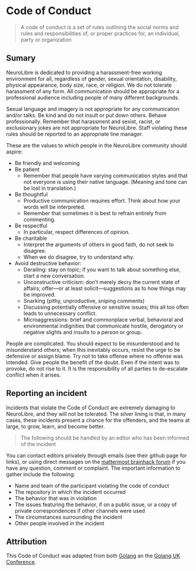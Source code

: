 # Code of Conduct

> A code of conduct is a set of rules outlining the social norms and rules and responsibilities of, or proper practices for, an individual, party or organization

## Sumary

NeuroLibre is dedicated to providing a harassment-free working environment for all, regardless of gender, sexual orientation, disability, physical appearance, body size, race, or religion. We do not tolerate harassment of any form. All communication should be appropriate for a professional audience including people of many different backgrounds.

Sexual language and imagery is not appropriate for any communication and/or talks. Be kind and do not insult or put down others. Behave professionally. Remember that harassment and sexist, racist, or exclusionary jokes are not appropriate for NeuroLibre. Staff violating these rules should be reported to an appropriate line manager.

These are the values to which people in the NeuroLibre community should aspire:

- Be friendly and welcoming
- Be patient
  - Remember that people have varying communication styles and that not everyone is using their native language. (Meaning and tone can be lost in translation.)
- Be thoughtful
  - Productive communication requires effort. Think about how your words will be interpreted.
  - Remember that sometimes it is best to refrain entirely from commenting.
- Be respectful
  - In particular, respect differences of opinion.
- Be charitable
  - Interpret the arguments of others in good faith, do not seek to disagree.
  - When we do disagree, try to understand why.
- Avoid destructive behavior:
  - Derailing: stay on topic; if you want to talk about something else, start a new conversation.
  - Unconstructive criticism: don't merely decry the current state of affairs; offer—or at least solicit—suggestions as to how things may be improved.
  - Snarking (pithy, unproductive, sniping comments)
  - Discussing potentially offensive or sensitive issues; this all too often leads to unnecessary conflict.
  - Microaggressions: brief and commonplace verbal, behavioral and environmental indignities that communicate hostile, derogatory or negative slights and insults to a person or group.

People are complicated. You should expect to be misunderstood and to misunderstand others; when this inevitably occurs, resist the urge to be defensive or assign blame. Try not to take offense where no offense was intended. Give people the benefit of the doubt. Even if the intent was to provoke, do not rise to it. It is the responsibility of all parties to de-escalate conflict when it arises.

## Reporting an incident

Incidents that violate the Code of Conduct are extremely damaging to NeuroLibre, and they will not be tolerated. The silver lining is that, in many cases, these incidents present a chance for the offenders, and the teams at large, to grow, learn, and become better.

> The following should be handled by an editor who has been informed of the incident

You can contact editors privately through emails (see their github page for links), or using direct messages on the [mattermost brainhack forum](https://mattermost.brainhack.org) if you have any question, comment or complaint.
 The important information to gather include the following:

- Name and team of the participant violating the code of conduct
- The repository in which the incident occurred
- The behavior that was in violation
- The issues featuring the behavior, if on a public issue, or a copy of private correspondences if other channels were used
- The circumstances surrounding the incident
- Other people involved in the incident

## Attribution

This Code of Conduct was adapted from both [Golang](https://golang.org/conduct) an the [Golang UK Conference](http://golanguk.com/conduct/).
